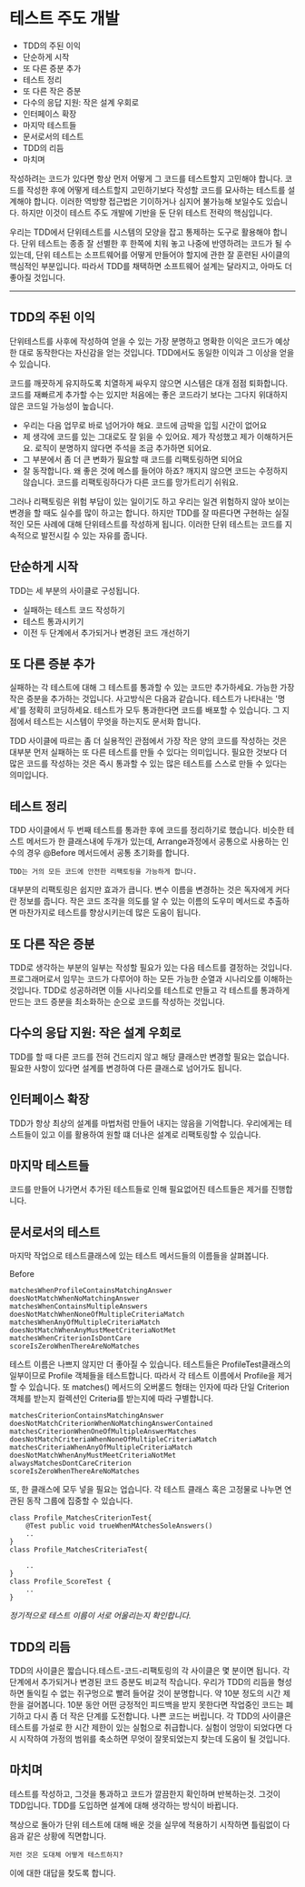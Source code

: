 # 테스트 주도 개발

- TDD의 주된 이익
- 단순하게 시작
- 또 다른 증분 추가
- 테스트 정리
- 또 다른 작은 증분
- 다수의 응답 지원: 작은 설계 우회로
- 인터페이스 확장
- 마지막 테스트들
- 문서로서의 테스트
- TDD의 리듬
- 마치며

작성하려는 코드가 있다면 항상 먼저 어떻게 그 코드를 테스트할지 고민해야 합니다. 코드를 작성한 후에 어떻게 테스트할지 고민하기보다 작성할 코드를 묘사하는 테스트를 설계해야 합니다. 이러한 역방향 접근법은 기이하거나 심지어 불가능해 보일수도 있습니다. 하지만 이것이 테스트 주도 개발에 기반을 둔 단위 테스트 전략의 핵심입니다.

우리는 TDD에서 단위테스트를 시스템의 모양을 잡고 통제하는 도구로 활용해야 합니다. 단위 테스트는 종종 잘 선별한 후 한쪽에 치워 놓고 나중에 반영하려는 코드가 될 수 있는데, 단위 테스트는 소프트웨어를 어떻게 만들어야 할지에 관한 잘 훈련된 사이클의 핵심적인 부분입니다. 따라서 TDD를 채택하면 소프트웨어 설계는 달라지고, 아마도 더 좋아질 것입니다.

---
## TDD의 주된 이익
단위테스트를 사후에 작성하여 얻을 수 있는 가장 분명하고 명확한 이익은 코드가 예상한 대로 동작한다는 자신감을 얻는 것입니다. TDD에서도 동일한 이익과 그 이상을 얻을 수 있습니다.

코드를 깨끗하게 유지하도록 치열하게 싸우지 않으면 시스템은 대개 점점 퇴화합니다. 코드를 재빠르게 추가할 수는 있지만 처음에는 좋은 코드라기 보다는 그다지 위대하지 않은 코드일 가능성이 높습니다.

- 우리는 다음 업무로 바로 넘어가야 해요. 코드에 금박을 입힐 시간이 없어요
- 제 생각에 코드를 있는 그대로도 잘 읽을 수 있어요. 제가 작성했고 제가 이해하거든요. 로직이 분명하지 않다면 주석을 조금 추가하면 되어요.
- 그 부분에서 좀 더 큰 변화가 필요할 때 코드를 리팩토링하면 되어요
- 잘 동작합니다. 왜 좋은 것에 메스를 들어야 하죠? 깨지지 않으면 코드는 수정하지 않습니다. 코드를 리팩토링하다가 다른 코드를 망가트리기 쉬워요.

그러나 리팩토링은 위험 부담이 있는 일이기도 하고 우리는 일견 위험하지 않아 보이는 변경을 할 때도 실수를 많이 하고는 합니다. 하지만 TDD를 잘 따른다면 구현하는 실질적인 모든 사례에 대해 단위테스트를 작성하게 됩니다. 이러한 단위 테스트는 코드를 지속적으로 발전시킬 수 있는 자유를 줍니다.

## 단순하게 시작
TDD는 세 부분의 사이클로 구성됩니다.
- 실패하는 테스트 코드 작성하기
- 테스트 통과시키기
- 이전 두 단계에서 추가되거나 변경된 코드 개선하기

## 또 다른 증분 추가

실패하는 각 테스트에 대해 그 테스트를 통과할 수 있는 코드만 추가하세요. 가능한 가장 작은 증분을 추가하는 것입니다. 사고방식은 다음과 같습니다. 테스트가 나타내는 '명세'를 정확히 코딩하세요. 테스트가 모두 통과한다면 코드를 배포할 수 있습니다. 그 지점에서 테스트는 시스템이 무엇을 하는지도 문서화 합니다. 

TDD 사이클에 따르는 좀 더 실용적인 관점에서 가장 작은 양의 코드를 작성하는 것은 대부분 먼저 실패하는 또 다른 테스트를 만들 수 있다는 의미입니다. 필요한 것보다 더 많은 코드를 작성하는 것은 즉시 통과할 수 있는 많은 테스트를 스스로 만들 수 있다는 의미입니다.

## 테스트 정리

TDD 사이클에서 두 번째 테스트를 통과한 후에 코드를 정리하기로 했습니다. 비슷한 테스트 메서드가 한 클래스내에 두개가 있는데, Arrange과정에서 공통으로 사용하는 인수의 경우 @Before 메서드에서 공통 초기화를 합니다.

```
TDD는 거의 모든 코드에 안전한 리팩토링을 가능하게 합니다.
```

대부분의 리팩토링은 쉽지만 효과가 큽니다. 변수 이름을 변경하는 것은 독자에게 커다란 정보를 줍니다. 작은 코드 조각을 의도를 알 수 있는 이름의 도우미 메서드로 추출하면 마찬가지로 테스트를 향상시키는데 많은 도움이 됩니다.

## 또 다른 작은 증분

TDD로 생각하는 부분의 일부는 작성할 필요가 있는 다음 테스트를 결정하는 것입니다. 프로그래머로서 임무는 코드가 다루어야 하는 모든 가능한 순열과 시나리오를 이해하는 것입니다. TDD로 성공하려면 이들 시나리오를 테스트로 만들고 각 테스트를 통과하게 만드는 코드 증분을 최소화하는 순으로 코드를 작성하는 것입니다.

## 다수의 응답 지원: 작은 설계 우회로

TDD를 할 때 다른 코드를 전혀 건드리지 않고 해당 클래스만 변경할 필요는 없습니다. 필요한 사항이 있다면 설계를 변경하여 다른 클래스로 넘어가도 됩니다.

## 인터페이스 확장

TDD가 항상 최상의 설계를 마법처럼 만들어 내지는 않음을 기억합니다. 우리에게는 테스트들이 있고 이를 활용하여 원할 떄 더나은 설계로 리팩토링할 수 있습니다.

## 마지막 테스트들

코드를 만들어 나가면서 추가된 테스트들로 인해 필요없어진 테스트들은 제거를 진행합니다.

## 문서로서의 테스트

마지막 작업으로 테스트클래스에 있는 테스트 메서드들의 이름들을 살펴봅니다.

Before

```
matchesWhenProfileContainsMatchingAnswer
doesNotMatchWhenNoMatchingAnswer
matchesWhenContainsMultipleAnswers
doesNotMatchWhenNoneOfMultipleCriteriaMatch
matchesWhenAnyOfMultipleCriteriaMatch
doesNotMatchWhenAnyMustMeetCriteriaNotMet
matchesWhenCriterionIsDontCare
scoreIsZeroWhenThereAreNoMatches
```

테스트 이름은 나쁘지 않지만 더 좋아질 수 있습니다. 테스트들은 ProfileTest클래스의 일부이므로 Profile 객체들을 테스트합니다. 따라서 각 테스트 이름에서 Profile을 제거할 수 있습니다. 또 matches() 메서드의 오버롣드 형태는 인자에 따라 단일 Criterion 객체를 받는지 컬렉션인 Criteria를 받는지에 따라 구별합니다. 

```
matchesCriterionContainsMatchingAnswer
doesNotMatchCriterionWhenNoMatchingAnswerContained
matchesCriterionWhenOneOfMultipleAnswerMatches
doesNotMatchCriteriaWhenNoneOfMultipleCriteriaMatch
matchesCriteriaWhenAnyOfMultipleCriteriaMatch
doesNotMatchWhenAnyMustMeetCriteriaNotMet
alwaysMatchesDontCareCriterion
scoreIsZeroWhenThereAreNoMatches
```
또, 한 클래스에 모두 넣을 필요는 업습니다. 각 테스트 클래스 혹은 고정물로 나누면 연관된 동작 그룹에 집중할 수 있습니다.

```
class Profile_MatchesCriterionTest{
    @Test public void trueWhenMAtchesSoleAnswers()
    ..
}
class Profile_MatchesCriteriaTest{
    
    ..
}
class Profile_ScoreTest {
    ..
}
```
*정기적으로 테스트 이름이 서로 어울리는지 확인합니다.*

## TDD의 리듬

TDD의 사이클은 짧습니다.테스트-코드-리팩토링의 각 사이클은 몇 분이면 됩니다. 각 단계에서 추가되거나 변경된 코드 증분도 비교적 작습니다.
우리가 TDD의 리듬을 형성하면 돌익킬 수 없는 쥐구멍으로 빨려 들어갈 것이 분명합니다. 약 10분 정도의 시간 제한을 걸어봅니다. 10분 동안 어떤 긍정적인 피드백을 받지 못한다면 작업중인 코드는 폐기하고 다시 좀 더 작은 단계를 도전합니다.
나쁜 코드는 버립니다. 각 TDD의 사이클은 테스트를 가설로 한 시간 제한이 있는 실험으로 취급합니다. 실험이 엉망이 되었다면 다시 시작하여 가정의 범위를 축소하면 무엇이 잘못되었는지 찾는데 도움이 될 것입니다.

## 마치며
테스트를 작성하고, 그것을 통과하고 코드가 깔끔한지 확인하며 반복하는것. 그것이 TDD입니다.
TDD를 도입하면 설계에 대해 생각하는 방식이 바뀝니다.

책상으로 돌아가 단위 테스트에 대해 배운 것을 실무에 적용하기 시작하면 틀림없이 다음과 같은 상황에 직면합니다.
```
저런 것은 도대체 어떻게 테스트하지?
```
이에 대한 대답을 찾도록 합니다.

